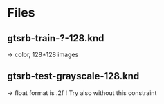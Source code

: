 # Files

## gtsrb-train-?-128.knd
-> color, 128*128 images

## gtsrb-test-grayscale-128.knd
-> float format is .2f
! Try also without this constraint
